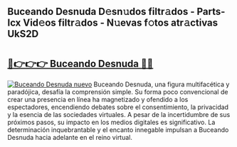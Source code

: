 ## Buceando Desnuda D𝚎sn𝚞dos filtr𝚊dos - Parts-Icx Vid𝚎os filtr𝚊dos - N𝚞evas f𝚘tos atr𝚊ctivas UkS2D

# <h2><a href="http://mb48xs.tromn.icu/?c=Buceando+Desnuda">🔗👉👉👉 Buceando Desnuda 🔗🔗</a></h2>

[![Buceando Desnuda nuevo](https://i.imgur.com/pEAQMta.gif)](http://mb48xs.tromn.icu/?c=Buceando+Desnuda)
Buceando Desnuda, una figura multifacética y paradójica, desafía la comprensión simple. Su forma poco convencional de crear una presencia en línea ha magnetizado y ofendido a los espectadores, encendiendo debates sobre el consentimiento, la privacidad y la esencia de las sociedades virtuales. A pesar de la incertidumbre de sus próximos pasos, su impacto en los medios digitales es significativo. La determinación inquebrantable y el encanto innegable impulsan a Buceando Desnuda hacia adelante en el reino virtual.
